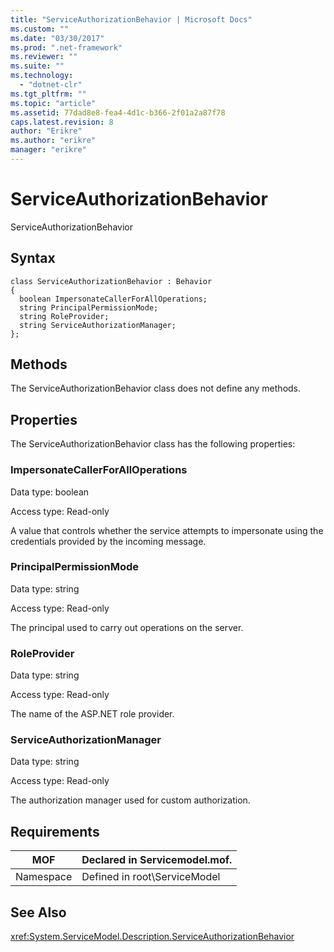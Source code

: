 ```yaml
---
title: "ServiceAuthorizationBehavior | Microsoft Docs"
ms.custom: ""
ms.date: "03/30/2017"
ms.prod: ".net-framework"
ms.reviewer: ""
ms.suite: ""
ms.technology: 
  - "dotnet-clr"
ms.tgt_pltfrm: ""
ms.topic: "article"
ms.assetid: 77dad8e8-fea4-4d1c-b366-2f01a2a87f78
caps.latest.revision: 8
author: "Erikre"
ms.author: "erikre"
manager: "erikre"
---
```

# ServiceAuthorizationBehavior
ServiceAuthorizationBehavior  
  
## Syntax  
  
```  
class ServiceAuthorizationBehavior : Behavior  
{  
  boolean ImpersonateCallerForAllOperations;  
  string PrincipalPermissionMode;  
  string RoleProvider;  
  string ServiceAuthorizationManager;  
};  
```  
  
## Methods  
 The ServiceAuthorizationBehavior class does not define any methods.  
  
## Properties  
 The ServiceAuthorizationBehavior class has the following properties:  
  
### ImpersonateCallerForAllOperations  
 Data type: boolean  
  
 Access type: Read-only  
  
 A value that controls whether the service attempts to impersonate using the credentials provided by the incoming message.  
  
### PrincipalPermissionMode  
 Data type: string  
  
 Access type: Read-only  
  
 The principal used to carry out operations on the server.  
  
### RoleProvider  
 Data type: string  
  
 Access type: Read-only  
  
 The name of the ASP.NET role provider.  
  
### ServiceAuthorizationManager  
 Data type: string  
  
 Access type: Read-only  
  
 The authorization manager used for custom authorization.  
  
## Requirements  
  
|MOF|Declared in Servicemodel.mof.|  
|---------|-----------------------------------|  
|Namespace|Defined in root\ServiceModel|  
  
## See Also  
 <xref:System.ServiceModel.Description.ServiceAuthorizationBehavior>